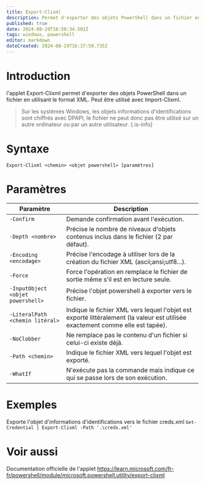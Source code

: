 ```yaml
---
title: Export-Clixml
description: Permet d'exporter des objets PowerShell dans un fichier en utilisant le format XML.
published: true
date: 2024-08-29T16:50:34.501Z
tags: windows, powershell
editor: markdown
dateCreated: 2024-08-29T16:37:58.735Z
---
```


# Introduction

l'applet Export-Clixml permet d'exporter des objets PowerShell dans un fichier en utilisant le format XML. Peut être utilisé avec Import-Clixml.

> Sur les systèmes Windows, les objets informations d'identifications sont chiffrés avec DPAPI, le fichier ne peut donc pas être utilisé sur un autre ordinateur ou par un autre utilisateur.
> {.is-info}

# Syntaxe

`Export-Clixml <chemin> <objet powershell> [paramètres]`

# Paramètres

| Paramètre                         | Description                                                                                                                    |
| --------------------------------- | ------------------------------------------------------------------------------------------------------------------------------ |
| `-Confirm`                        | Demande confirmation avant l'exécution.                                                                                        |
| `-Depth <nombre>`                 | Précise le nombre de niveaux d'objets contenus inclus dans le fichier (2 par défaut).                                          |
| `-Encoding <encodage>`            | Précise l'encodage à utiliser lors de la création du fichier XML (ascii;ansi;utf8...).                                         |
| `-Force`                          | Force l'opération en remplace le fichier de sortie même s'il est en lecture seule.                                             |
| `-InputObject <objet powershell>` | Précise l'objet powershell à exporter vers le fichier.                                                                         |
| `-LiteralPath <chemin litéral>`   | Indique le fichier XML vers lequel l'objet est exporté littéralement (la valeur est utilisée exactement comme elle est tapée). |
| `-NoClobber`                      | Ne remplace pas le contenu d'un fichier si celui-ci existe déjà.                                                               |
| `-Path <chemin>`                  | Indique le fichier XML vers lequel l'objet est exporté.                                                                        |
| `-WhatIf`                         | N'exécute pas la commande mais indique ce qui se passe lors de son exécution.                                                  |

# Exemples

Exporte l'objet d'informations d'identifications vers le fichier creds.xml
`Get-Credential | Export-Clixml -Path '.\creds.xml'`

# Voir aussi

Documentation officielle de l'applet
https://learn.microsoft.com/fr-fr/powershell/module/microsoft.powershell.utility/export-clixml
